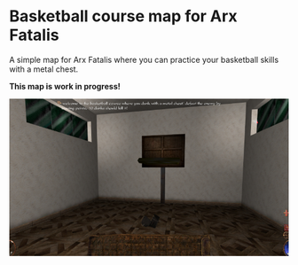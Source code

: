 # Basketball course map for Arx Fatalis

A simple map for Arx Fatalis where you can practice your basketball skills with a metal chest.

**This map is work in progress!**

![Preview](preview.jpg?raw=true 'Preview')
